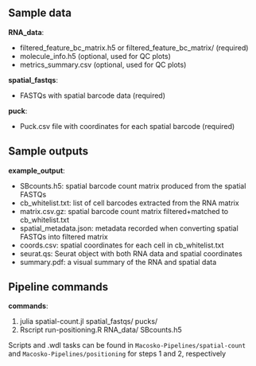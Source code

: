 ## Sample data

**RNA_data**:
* filtered_feature_bc_matrix.h5 or filtered_feature_bc_matrix/ (required)
* molecule_info.h5 (optional, used for QC plots)
* metrics_summary.csv (optional, used for QC plots)

**spatial_fastqs**:
* FASTQs with spatial barcode data (required)

**puck**:
* Puck.csv file with coordinates for each spatial barcode (required)

## Sample outputs

**example_output**:  
* SBcounts.h5: spatial barcode count matrix produced from the spatial FASTQs
* cb_whitelist.txt: list of cell barcodes extracted from the RNA matrix
* matrix.csv.gz: spatial barcode count matrix filtered+matched to cb_whitelist.txt
* spatial_metadata.json: metadata recorded when converting spatial FASTQs into filtered matrix
* coords.csv: spatial coordinates for each cell in cb_whitelist.txt
* seurat.qs: Seurat object with both RNA data and spatial coordinates
* summary.pdf: a visual summary of the RNA and spatial data

## Pipeline commands

**commands**:
1. julia spatial-count.jl spatial_fastqs/ pucks/
2. Rscript run-positioning.R RNA_data/ SBcounts.h5

Scripts and .wdl tasks can be found in `Macosko-Pipelines/spatial-count` and `Macosko-Pipelines/positioning` for steps 1 and 2, respectively
